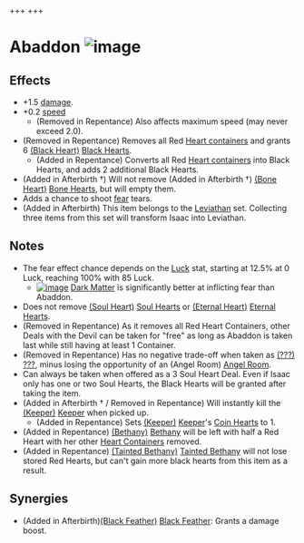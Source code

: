+++
+++

 # Abaddon ![image](/image/Abaddon.png) 

Effects
---------


* +1.5 [damage](/wiki/Damage "Damage").
* +0.2 [speed](/wiki/Speed "Speed")
	+ (Removed in Repentance) Also affects maximum speed (may never exceed 2.0).
* (Removed in Repentance) Removes all Red [Heart containers](/wiki/Heart_container "Heart container") and grants 6 [(Black Heart)](/wiki/Black_Heart "Black Heart") [Black Hearts](/wiki/Black_Heart "Black Heart").
	+ (Added in Repentance) Converts all Red [Heart containers](/wiki/Heart_container "Heart container") into Black Hearts, and adds 2 additional Black Hearts.
* (Added in Afterbirth †) Will not remove (Added in Afterbirth †) [(Bone Heart)](/wiki/Bone_Heart "Bone Heart") [Bone Hearts](/wiki/Bone_Heart "Bone Heart"), but will empty them.
* Adds a chance to shoot [fear](/wiki/Fear "Fear") tears.
* (Added in Afterbirth) This item belongs to the [Leviathan](/wiki/Leviathan "Leviathan") set. Collecting three items from this set will transform Isaac into Leviathan.


Notes
-------


* The fear effect chance depends on the [Luck](/wiki/Luck "Luck") stat, starting at 12.5% at 0 Luck, reaching 100% with 85 Luck.
	+ [![image](/image/Dark_Matter.png)](/wiki/Dark_Matter "Dark Matter") [Dark Matter](/wiki/Dark_Matter "Dark Matter") is significantly better at inflicting fear than Abaddon.
* Does not remove [(Soul Heart)](/wiki/Soul_Heart "Soul Heart") [Soul Hearts](/wiki/Soul_Heart "Soul Heart") or [(Eternal Heart)](/wiki/Eternal_Heart "Eternal Heart") [Eternal Hearts](/wiki/Eternal_Heart "Eternal Heart").
* (Removed in Repentance) As it removes all Red Heart Containers, other Deals with the Devil can be taken for "free" as long as Abaddon is taken last while still having at least 1 Container.
* (Removed in Repentance) Has no negative trade-off when taken as  [(???)](/wiki/%3F%3F%3F_(Character) "???") [???](/wiki/%3F%3F%3F_(Character) "??? (Character)"), minus losing the opportunity of an (Angel Room) [Angel Room](/wiki/Angel_Room "Angel Room").
* Can always be taken when offered as a 3 Soul Heart Deal. Even if Isaac only has one or two Soul Hearts, the Black Hearts will be granted after taking the item.
* (Added in Afterbirth † / Removed in Repentance) Will instantly kill the  [(Keeper)](/wiki/Keeper "Keeper") [Keeper](/wiki/Keeper "Keeper") when picked up.
	+ (Added in Repentance) Sets  [(Keeper)](/wiki/Keeper "Keeper") [Keeper](/wiki/Keeper "Keeper")'s [Coin Hearts](/wiki/Coin_Heart "Coin Heart") to 1.
* (Added in Repentance)  [(Bethany)](/wiki/Bethany "Bethany") [Bethany](/wiki/Bethany "Bethany") will be left with half a Red Heart with her other [Heart Containers](/wiki/Heart_Container "Heart Container") removed.
* (Added in Repentance)  [(Tainted Bethany)](/wiki/Tainted_Bethany "Tainted Bethany") [Tainted Bethany](/wiki/Tainted_Bethany "Tainted Bethany") will not lose stored Red Hearts, but can't gain more black hearts from this item as a result.


Synergies
-----------


* (Added in Afterbirth)[(Black Feather)](/wiki/Black_Feather "Black Feather") [Black Feather](/wiki/Black_Feather "Black Feather"): Grants a damage boost.


